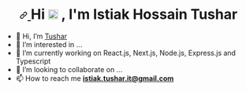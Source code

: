 <h1 align="center" dir="auto">
  <a id="user-content-hi--im-istiak-tushar" class="anchor" aria-hidden="true" href="#hi--im-istiak-tushar">
    <svg class="octicon octicon-link" viewBox="0 0 16 16" version="1.1" width="16" height="16" aria-hidden="true">
      <path fill-rule="evenodd" d="M7.775 3.275a.75.75 0 001.06 1.06l1.25-1.25a2 2 0 112.83 2.83l-2.5 2.5a2 2 0 01-2.83 0 .75.75 0 00-1.06 1.06 3.5 3.5 0 004.95 0l2.5-2.5a3.5 3.5 0 00-4.95-4.95l-1.25 1.25zm-4.69 9.64a2 2 0 010-2.83l2.5-2.5a2 2 0 012.83 0 .75.75 0 001.06-1.06 3.5 3.5 0 00-4.95 0l-2.5 2.5a3.5 3.5 0 004.95 4.95l1.25-1.25a.75.75 0 00-1.06-1.06l-1.25 1.25a2 2 0 01-2.83 0z"></path>
    </svg>
  </a>
  Hi <g-emoji class="g-emoji" alias="wave" fallback-src="https://github.githubassets.com/images/icons/emoji/unicode/1f44b.png">
    <img class="emoji" alt="wave" height="20" width="20" src="https://github.githubassets.com/images/icons/emoji/unicode/1f44b.png">
  </g-emoji>, I'm Istiak Hossain Tushar</h1>


- 👋 Hi, I’m <a href="https://github.com/it27427">Tushar</a>
- 👀 I’m interested in ...
- 🌱 I’m currently working on React.js, Next.js, Node.js, Express.js and Typescript
- 💞️ I’m looking to collaborate on ...
- 📫 How to reach me <strong><a href="mailto:istiak.tushar.it@gmail.com">istiak.tushar.it@gmail.com</a></strong>

<!---
it27427/it27427 is a ✨ special ✨ repository because its `README.md` (this file) appears on your GitHub profile.
You can click the Preview link to take a look at your changes.
--->
